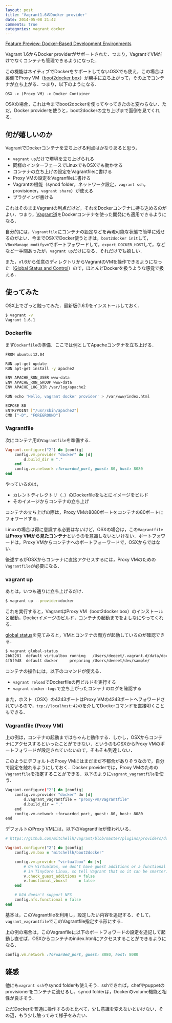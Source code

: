 ```yaml
---
layout: post
title: 'Vagrant1.6のDocker provider'
date: 2014-05-08 21:42
comments: true
categories: vagrant docker
---
```


[Feature Preview: Docker-Based Development Environments](http://www.vagrantup.com/blog/feature-preview-vagrant-1-6-docker-dev-environments.html)

Vagrant 1.6からDocker providerがサポートされた．つまり，VagrantでVMだけでなくコンテナも管理できるようになった．

この機能はネイティブでDockerをサポートしてないOSXでも使え，この場合は裏側でProxy VM（[boot2docker box](https://vagrantcloud.com/mitchellh/boot2docker)）が勝手に立ち上がって，その上でコンテナが立ち上がる．つまり，以下のようになる．

```
OSX -> (Proxy VM) -> Docker Container
```

OSXの場合，これは今までboot2dockerを使ってやってきたのと変わらない．ただ，Docker providerを使うと，boot2dockerの立ち上げまで面倒を見てくれる．

## 何が嬉しいのか

VagrantでDockerコンテナを立ち上げる利点はかなりあると思う，

- `vagrant up`だけで環境を立ち上げられる
- 同様のインターフェースでLinuxでもOSXでも動かせる
- コンテナの立ち上げの設定をVagrantfileに書ける
- Proxy VMの設定をVagranfileに書ける
- Vagrantの機能（syncd folder，ネットワーク設定，`vagrant ssh`，provisioner，`vagrant share`）が使える
- プラグインが書ける


これはそのままVagrantの利点だけど，それをDockerコンテナに持ち込めるのがよい．つまり，[Vagrant道](http://mitchellh.com/the-tao-of-vagrant)をDockerコンテナを使った開発にも適用できるようになる．

自分的には，`Vagrantfile`にコンテナの設定などを再現可能な状態で簡単に残せるのがよい．今までOSXでDocker使うときは，`boot2docker init`して，`VBoxManage modifyvm`でポートフォワードして，`export DOCKER_HOST`して，などなど一手間あったが，`vagrant up`だけになる．それだけでも嬉しい．

また，v1.6から任意のディレクトリからVagrantのVMを操作できるようになった（[Global Status and Control](http://www.vagrantup.com/blog/feature-preview-vagrant-1-6-global-status.html)）ので，ほとんどDockerを扱うような感覚で扱える．

## 使ってみた

OSX上でざっと触ってみた．最新版(1.6.1)をインストールしておく．

```bash
$ vagrant -v
Vagrant 1.6.1
```

### Dockerfile

まず`Dockerfile`の準備．ここでは例としてApacheコンテナを立ち上げる．

```bash
FROM ubuntu:12.04

RUN apt-get update
RUN apt-get install -y apache2

ENV APACHE_RUN_USER www-data
ENV APACHE_RUN_GROUP www-data
ENV APACHE_LOG_DIR /var/log/apache2

RUN echo 'Hello, vagrant docker provider' > /var/www/index.html

EXPOSE 80
ENTRYPOINT ["/usr/sbin/apache2"]
CMD ["-D", "FOREGROUND"]
```

### Vagrantfile

次にコンテナ用の`Vagrantfile`を準備する．

```ruby
Vagrant.configure("2") do |config|
    config.vm.provider "docker" do |d|
        d.build_dir = "."
    end
    config.vm.network :forwarded_port, guest: 80, host: 8080
end          
```

やっているのは，

- カレントディレクトリ（`.`）のDockerfileをもとにイメージをビルド
- そのイメージからコンテナの立ち上げ

コンテナの立ち上げの際は，Proxy VMの8080ポートをコンテナの80ポートにフォワードする．

Linuxの場合は得に意識する必要はないけど，OSXの場合は，この`Vagrantfile`は**Proxy VMから見たコンテナ**というのを意識しないといけない．ポートフォワードは，Proxy VMからコンテナへのポートフォーワードで，OSXからではない．

後述するがOSXからコンテナに直接アクセスするには，Proxy VMのための`Vagrantfile`が必要になる．


### vagrant up

あとは，いつも通りに立ち上げるだけ．

```bash
$ vagrant up --provider=docker
```

これを実行すると，VagrantはProxy VM（boot2docker box）のインストールと起動，Dockerイメージのビルド，コンテナの起動までをよしなにやってくれる．

[global status](http://www.vagrantup.com/blog/feature-preview-vagrant-1-6-global-status.html)を見てみると，VMとコンテナの両方が起動しているのが確認できる．

```bash
$ vagrant global-status
2bb2281  default virtualbox running   /Users/deeeet/.vagrant.d/data/docker-host
4f5f9d8  default docker     preparing /Users/deeeet/dev/sample/
```

コンテナの操作には，以下のコマンドが使える．

- `vagrant reload`でDockerfileの再ビルドを実行する
- `vagrant docker-logs`で立ち上がったコンテナのログを確認する

また，ホスト（OSX）の4243ポートはProxy VMの4243ポートへフォワードされているので，`tcp://localhost:4243`を介してDockerコマンドを直接叩くこともできる．

### Vagrantfile (Proxy VM)

上の例は，コンテナの起動まではちゃんと動作する．しかし，OSXからコンテナにアクセスするといったことができない．というのもOSXからProxy VMのポートフォワードが設定されていないので，そもそも到達しない．

このようにデフォルトのProxy VMにはまだまだ不都合がありそうなので，自分で設定を触れるようにしておく．Docker providerでは，Proxy VMのための`Vagrantfile`を指定することができる．以下のように`vagrant_vagrantfile`を使う．

```bash
Vagrant.configure("2") do |config|
    config.vm.provider "docker" do |d|
        d.vagrant_vagrantfile = "proxy-vm/Vagrantfile"
        d.build_dir = "."
    end
    config.vm.network :forwarded_port, guest: 80, host: 8080
end
```

デフォルトのProxy VMには，以下のVagrantfileが使われいる．

```ruby
# https://github.com/mitchellh/vagrant/blob/master/plugins/providers/docker/hostmachine/Vagrantfile

Vagrant.configure("2") do |config|
    config.vm.box = "mitchellh/boot2docker"

    config.vm.provider "virtualbox" do |v|
        # On VirtualBox, we don't have guest additions or a functional vboxsf
        # in TinyCore Linux, so tell Vagrant that so it can be smarter.
        v.check_guest_additions = false
        v.functional_vboxsf     = false
    end

    # b2d doesn't support NFS
    config.nfs.functional = false
end
```

基本は，このVagrantfileを利用し，設定したい内容を追記する．そして，`vagrant_vagrantfile`でこのVagrantfile指定する形にする．

上の例の場合は，このVagranfileに以下のポートフォワードの設定を追記して起動し直せば，OSXからコンテナのindex.htmlにアクセスすることができるようになる．

```ruby
config.vm.network :forwarded_port, guest: 8080, host: 8080
```

## 雑感

他にも`vagrant ssh`やsyncd folderも使えそう．sshできれば，chefやpuppetのprovisionerをコンテナに流せるし，syncd folderは，Dockerのvolume機能と相性が良さそう．

ただDockerを普通に操作するのと比べて，少し意識を変えないといけない．その辺，もう少し触ってみて様子をみたい．






